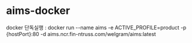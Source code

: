 # aims-docker

docker 단독실행
: docker run --name aims -e ACTIVE_PROFILE=product -p {hostPort}:80 -d aims.ncr.fin-ntruss.com/welgram/aims:latest
